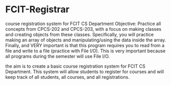 # FCIT-Registrar
course registration system for FCIT CS Department
Objective: 
Practice all concepts from CPCS-202 and CPCS-203, with a focus on making classes and creating objects from these classes. Specifically, you will practice making an array of objects and manipulating/using the data inside the array. Finally, and VERY important is that this program requires you to read from a file and write to a file (practice with File I/O). This is very important because all programs during the semester will use File I/O.


the aim is to create a basic course registration system for FCIT CS Department. This system will allow students to register for courses and will keep track of all students, all courses, and all registrations. 
